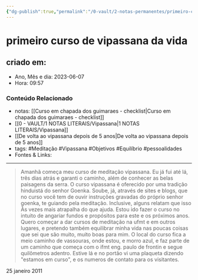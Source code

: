 ```yaml
---
{"dg-publish":true,"permalink":"/0-vault/2-notas-permanentes/primeiro-curso-de-vipassana-da-vida/","tags":["permanente","Meditação","Vipassana","Objetivos","Equilíbrio","pessoalidades"],"dgHomeLink":true,"dgShowLocalGraph":true,"dgShowFileTree":true,"dgEnableSearch":true}
---
```


# primeiro curso de vipassana da vida

## criado em: 
-  Ano, Mês e dia: 2023-06-07
- Hora: 09:57

### Conteúdo Relacionado
- notas: [[Curso em chapada dos guimaraes - checklist\|Curso em chapada dos guimaraes - checklist]]
- [[0 - VAULT/1 NOTAS LITERAIS/Vipassana\|1 NOTAS LITERAIS/Vipassana]]
- [[De volta ao vipassana depois de 5 anos\|De volta ao vipassana depois de 5 anos]] 
- tags: #Meditação #Vipassana #Objetivos #Equilíbrio #pessoalidades 
- Fontes & Links: 
---

> Amanhã começa meu curso de meditação vipassana. Eu já fui até lá, três dias atrás e garanti o caminho, além de conhecer as belas paisagens da serra. O curso vipassana é oferecido por uma tradição hinduistá do senhor Goenka. Soube, já, através de sites e blogs, que no curso você tem de ouvir instruções gravadas do próprio senhor goenka, te guiando pela meditação. Inclusive, alguns relatam que isso
> Às vezes mais atrapalha do que ajuda.
> Estou ido fazer o curso no intuito de angariar fundos e propósitos para este e os próximos anos. Quero começar a dar cursos de meditação na ufmt e em outros lugares, e pretendo também equilibrar minha vida nas poucas coisas que sei que são muito, muito boas para mim.
> O local do curso fica a meio caminho de vassouras, onde estou, e morro azul, e faz parte de um caminho que começa com o ifmt eng. paulo de frontin e segue quilômetros adentro. Estive lá e no portão vi uma plaqueta dizendo "estamos em curso", e os numeros de contato para os visitantes.

25 janeiro 2011
